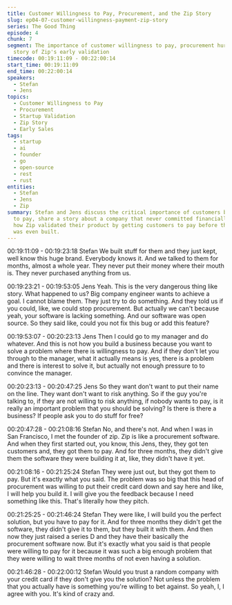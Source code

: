 ```yaml
---
title: Customer Willingness to Pay, Procurement, and the Zip Story
slug: ep04-07-customer-willingness-payment-zip-story
series: The Good Thing
episode: 4
chunk: 7
segment: The importance of customer willingness to pay, procurement hurdles, and the
  story of Zip's early validation
timecode: 00:19:11:09 - 00:22:00:14
start_time: 00:19:11:09
end_time: 00:22:00:14
speakers:
  - Stefan
  - Jens
topics:
  - Customer Willingness to Pay
  - Procurement
  - Startup Validation
  - Zip Story
  - Early Sales
tags:
  - startup
  - ai
  - founder
  - go
  - open-source
  - rest
  - rust
entities:
  - Stefan
  - Jens
  - Zip
summary: Stefan and Jens discuss the critical importance of customers being willing
  to pay, share a story about a company that never committed financially, and highlight
  how Zip validated their product by getting customers to pay before the software
  was even built.
---
```


00:19:11:09 - 00:19:23:18
Stefan
We built stuff for them and they just kept, well know this huge brand. Everybody knows it. And
we talked to them for months, almost a whole year. They never put their money where their
mouth is. They never purchased anything from us.

00:19:23:21 - 00:19:53:05
Jens
Yeah. This is the very dangerous thing like story. What happened to us? Big company engineer
wants to achieve a goal. I cannot blame them. They just try to do something. And they told us if
you could, like, we could stop procurement. But actually we can't because yeah, your software
is lacking something. And our software was open source. So they said like, could you not fix this
bug or add this feature?

00:19:53:07 - 00:20:23:13
Jens
Then I could go to my manager and do whatever. And this is not how you build a business
because you want to solve a problem where there is willingness to pay. And if they don't let you
through to the manager, what it actually means is yes, there is a problem and there is interest to
solve it, but actually not enough pressure to to convince the manager.

00:20:23:13 - 00:20:47:25
Jens
So they want don't want to put their name on the line. They want don't want to risk anything. So
if the guy you're talking to, if they are not willing to risk anything, if nobody wants to pay, is it
really an important problem that you should be solving? Is there is there a business? If people
ask you to do stuff for free?

00:20:47:28 - 00:21:08:16
Stefan
No, and there's not. And when I was in San Francisco, I met the founder of zip. Zip is like a
procurement software. And when they first started out, you know, this Jens, they, they got ten
customers and, they got them to pay. And for three months, they didn't give them the software
they were building it at, like, they didn't have it yet.

00:21:08:16 - 00:21:25:24
Stefan
They were just out, but they got them to pay. But it's exactly what you said. The problem was so
big that this head of procurement was willing to put their credit card down and say here and like,
I will help you build it. I will give you the feedback because I need something like this. That's
literally how they pitch.

00:21:25:25 - 00:21:46:24
Stefan
They were like, I will build you the perfect solution, but you have to pay for it. And for three
months they didn't get the software, they didn't give it to them, but they built it with them. And
then now they just raised a series D and they have their basically the procurement software
now. But it's exactly what you said is that people were willing to pay for it because it was such a
big enough problem that they were willing to wait three months of not even having a solution.

00:21:46:28 - 00:22:00:12
Stefan
Would you trust a random company with your credit card if they don't give you the solution? Not
unless the problem that you actually have is something you're willing to bet against. So yeah, I, I
agree with you. It's kind of crazy and.